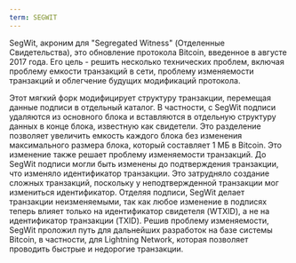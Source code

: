 ```yaml
---
term: SEGWIT
---
```


SegWit, акроним для "Segregated Witness" (Отделенные Свидетельства), это обновление протокола Bitcoin, введенное в августе 2017 года. Его цель - решить несколько технических проблем, включая проблему емкости транзакций в сети, проблему изменяемости транзакций и облегчение будущих модификаций протокола.

Этот мягкий форк модифицирует структуру транзакции, перемещая данные подписи в отдельный каталог. В частности, с SegWit подписи удаляются из основного блока и вставляются в отдельную структуру данных в конце блока, известную как свидетели. Это разделение позволяет увеличить емкость каждого блока без изменения максимального размера блока, который составляет 1 МБ в Bitcoin. Это изменение также решает проблему изменяемости транзакций. До SegWit подписи могли быть изменены до подтверждения транзакции, что изменяло идентификатор транзакции. Это затрудняло создание сложных транзакций, поскольку у неподтвержденной транзакции мог измениться идентификатор. Отделяя подписи, SegWit делает транзакции неизменяемыми, так как любое изменение в подписях теперь влияет только на идентификатор свидетеля (WTXID), а не на идентификатор транзакции (TXID). Решив проблему изменяемости, SegWit проложил путь для дальнейших разработок на базе системы Bitcoin, в частности, для Lightning Network, которая позволяет проводить быстрые и недорогие транзакции.